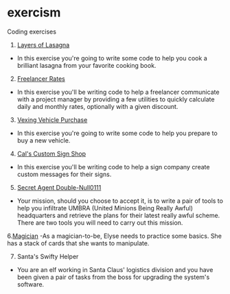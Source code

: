 # exercism
Coding exercises

1. [Layers of Lasagna](https://github.com/dmitrysokoltsov/exercism/tree/master/Layers_of_Lasagna.playground)
- In this exercise you're going to write some code to help you cook a brilliant lasagna from your favorite cooking book.

2. [Freelancer Rates](https://github.com/dmitrysokoltsov/exercism/tree/master/Freelancer_Rates.playground)
- In this exercise you'll be writing code to help a freelancer communicate with a project manager by providing a few utilities to quickly calculate daily and monthly rates, optionally with a given discount.

3. [Vexing Vehicle Purchase](https://github.com/dmitrysokoltsov/exercism/tree/master/Vexing_Vehicle_Purchase.playground) 
- In this exercise you're going to write some code to help you prepare to buy a new vehicle.

4. [Cal's Custom Sign Shop](https://github.com/dmitrysokoltsov/exercism/tree/master/Cals_Custom_Sign_Shop.playground)
- In this exercise you'll be writing code to help a sign company create custom messages for their signs.

5. [Secret Agent Double-Null0111](https://github.com/dmitrysokoltsov/exercism/tree/master/SecretAgent.playground)
- Your mission, should you choose to accept it, is to write a pair of tools to help you infiltrate UMBRA (United Minions Being Really Awful) headquarters and retrieve the plans for their latest really awful scheme. There are two tools you will need to carry out this mission.

6.[Magician](https://github.com/dmitrysokoltsov/exercism/tree/master/Magician_in_Training.playground)
-As a magician-to-be, Elyse needs to practice some basics. She has a stack of cards that she wants to manipulate.

7. Santa's Swifty Helper
- You are an elf working in Santa Claus' logistics division and you have been given a pair of tasks from the boss for upgrading the system's software.
